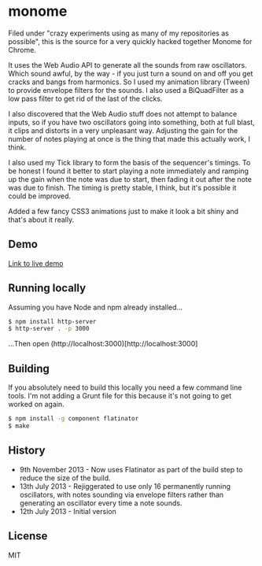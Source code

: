 # monome

Filed under "crazy experiments using as many of my repositories as possible", this is the source for a very quickly hacked together Monome for Chrome. 

It uses the Web Audio API to generate all the sounds from raw oscillators. Which sound awful, by the way - if you just turn a sound on and off you get cracks and bangs from harmonics. So I used my animation library (Tween) to provide envelope filters for the sounds. I also used a BiQuadFilter as a low pass filter to get rid of the last of the clicks. 

I also discovered that the Web Audio stuff does not attempt to balance inputs, so if you have two oscillators going into something, both at full blast, it clips and distorts in a very unpleasant way. Adjusting the gain for the number of notes playing at once is the thing that made this actually work, I think.

I also used my Tick library to form the basis of the sequencer's timings. To be honest I found it better to start playing a note immediately and ramping up the gain when the note was due to start, then fading it out after the note was due to finish. The timing is pretty stable, I think, but it's possible it could be improved.

Added a few fancy CSS3 animations just to make it look a bit shiny and that's about it really. 

## Demo

[Link to live demo](http://charlottegore.com/monome)

## Running locally

Assuming you have Node and npm already installed...

```sh
$ npm install http-server
$ http-server . -p 3000
```

...Then open (http://localhost:3000)[http://localhost:3000]

## Building

If you absolutely need to build this locally you need a few command line tools. I'm not adding a Grunt file for this because it's not going to get worked on again.

```sh
$ npm install -g component flatinator
$ make
```


## History

- 9th November 2013 - Now uses Flatinator as part of the build step to reduce the size of the build.
- 13th July 2013 - Rejiggerated to use only 16 permanently running oscillators, with notes sounding via envelope filters rather than generating an oscillator every time a note sounds.
- 12th July 2013 - Initial version

## License

  MIT
